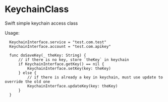 # KeychainClass
Swift simple keychain access class


Usage:

      KeychainInterface.service = "test.com.test"
      KeychainInterface.account = "test.com.apikey"
 
      func doSaveKey(_ theKey: String) {
          // if there is no key, store `theKey` in keychain
          if KeychainInterface.getKey() == nil {
              KeychainInterface.setKey(key: theKey)
          } else {
              // if there is already a key in keychain, must use update to override the old one
              KeychainInterface.updateKey(key: theKey)
          }
      }

